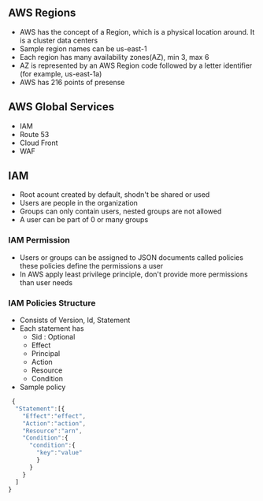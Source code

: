 ## AWS Regions
- AWS has the concept of a Region, which is a physical location around. It is a cluster data centers
- Sample region names can be us-east-1
- Each region has many availability zones(AZ), min 3, max 6
- AZ is represented by an AWS Region code followed by a letter identifier (for example, us-east-1a)
- AWS has 216 points of presense
## AWS Global Services
- IAM
- Route 53
- Cloud Front
- WAF
## IAM 
- Root acount created by default, shodn't be shared or used
- Users are people in the organization 
- Groups can only contain users, nested groups are not allowed 
- A user can be part of 0 or many groups 
### IAM Permission
- Users or groups can be assigned to JSON documents called policies these policies define the permissions a user
- In AWS apply least privilege principle, don't provide more permissions than user needs
### IAM Policies Structure
- Consists of Version, Id, Statement
- Each statement has 
  - Sid : Optional
  - Effect 
  - Principal 
  - Action
  - Resource
  - Condition
 - Sample policy
```javascript
 {
  "Statement":[{
    "Effect":"effect",
    "Action":"action",
    "Resource":"arn",
    "Condition":{
      "condition":{
        "key":"value"
        }
      }
    }
  ]
}
```


